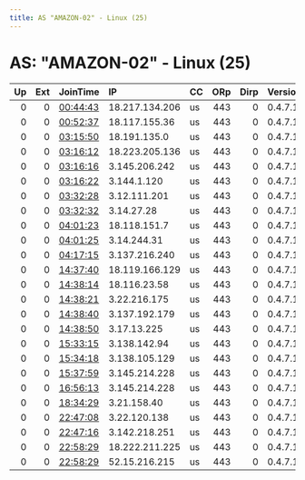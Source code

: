 ```yaml
---
title: AS "AMAZON-02" - Linux (25)
---
```


# AS: "AMAZON-02" - Linux (25)

|   Up |   Ext | JoinTime                                                                                              | IP             | CC   |   ORp |   Dirp | Version   | Contact   | Nickname            |   eFamMembers |
|-----:|------:|:------------------------------------------------------------------------------------------------------|:---------------|:-----|------:|-------:|:----------|:----------|:--------------------|--------------:|
|    0 |     0 | [00:44:43](https://nusenu.github.io/OrNetStats/w/relay/61FC9C164B7848750645529193ABE6796C04CDE4.html) | 18.217.134.206 | us   |   443 |      0 | 0.4.7.10  | None      | f48da7799fc844eb867 |             1 |
|    0 |     0 | [00:52:37](https://nusenu.github.io/OrNetStats/w/relay/FA7A2021374308735550C53B8DAED39912AA93F4.html) | 18.117.155.36  | us   |   443 |      0 | 0.4.7.10  | None      | 7cd3fe177dcceafb6e9 |             1 |
|    0 |     0 | [03:15:50](https://nusenu.github.io/OrNetStats/w/relay/4DA85C5CEFB2D235F94D2CF1B6B7B1B48A27E5BC.html) | 18.191.135.0   | us   |   443 |      0 | 0.4.7.10  | None      | 7cd3fe177dcceafb6e9 |             1 |
|    0 |     0 | [03:16:12](https://nusenu.github.io/OrNetStats/w/relay/793617BE3A0C94C4CC3AEF62B0D11B4AFAA653EC.html) | 18.223.205.136 | us   |   443 |      0 | 0.4.7.10  | None      | 7cd3fe177dcceafb6e9 |             1 |
|    0 |     0 | [03:16:16](https://nusenu.github.io/OrNetStats/w/relay/016B9CCD27C6083FDB70E7412101D563EA6B4648.html) | 3.145.206.242  | us   |   443 |      0 | 0.4.7.10  | None      | 7cd3fe177dcceafb6e9 |             1 |
|    0 |     0 | [03:16:22](https://nusenu.github.io/OrNetStats/w/relay/A335F5CF601FC68ACD34E2145AE4FABA1E0112AB.html) | 3.144.1.120    | us   |   443 |      0 | 0.4.7.10  | None      | 7cd3fe177dcceafb6e9 |             1 |
|    0 |     0 | [03:32:28](https://nusenu.github.io/OrNetStats/w/relay/3C4F5C0465C91A836632DE2FD2EF7C166FF7FAEE.html) | 3.12.111.201   | us   |   443 |      0 | 0.4.7.10  | None      | 7cd3fe177dcceafb6e9 |             1 |
|    0 |     0 | [03:32:32](https://nusenu.github.io/OrNetStats/w/relay/B71470FC5CF4CD30AE370A3CD166912DF81666E6.html) | 3.14.27.28     | us   |   443 |      0 | 0.4.7.10  | None      | 7cd3fe177dcceafb6e9 |             1 |
|    0 |     0 | [04:01:23](https://nusenu.github.io/OrNetStats/w/relay/7099CA88437AE5374663962595FF5959E92CAA91.html) | 18.118.151.7   | us   |   443 |      0 | 0.4.7.10  | None      | 7cd3fe177dcceafb6e9 |             1 |
|    0 |     0 | [04:01:25](https://nusenu.github.io/OrNetStats/w/relay/6B4A65762AC6431461603091B542E3627EA67FB9.html) | 3.14.244.31    | us   |   443 |      0 | 0.4.7.10  | None      | 7cd3fe177dcceafb6e9 |             1 |
|    0 |     0 | [04:17:15](https://nusenu.github.io/OrNetStats/w/relay/3119403B20D345E6221E733DD3DA2165D938B909.html) | 3.137.216.240  | us   |   443 |      0 | 0.4.7.10  | None      | 7cd3fe177dcceafb6e9 |             1 |
|    0 |     0 | [14:37:40](https://nusenu.github.io/OrNetStats/w/relay/252AD747BB658882D76C5127FC32BE0037EDCC1C.html) | 18.119.166.129 | us   |   443 |      0 | 0.4.7.10  | None      | 7cd3fe177dcceafb6e9 |             1 |
|    0 |     0 | [14:38:14](https://nusenu.github.io/OrNetStats/w/relay/51BCFDC54065A484DE681A6CCCEE4C94A5EBDD30.html) | 18.116.23.58   | us   |   443 |      0 | 0.4.7.10  | None      | 7cd3fe177dcceafb6e9 |             1 |
|    0 |     0 | [14:38:21](https://nusenu.github.io/OrNetStats/w/relay/1CC8D846788BF4CE99A4E7B4022E45DF98E40BA0.html) | 3.22.216.175   | us   |   443 |      0 | 0.4.7.10  | None      | 7cd3fe177dcceafb6e9 |             1 |
|    0 |     0 | [14:38:40](https://nusenu.github.io/OrNetStats/w/relay/660CCDE33C425C5BF3ED2E9DA057FDF35DFFAEDE.html) | 3.137.192.179  | us   |   443 |      0 | 0.4.7.10  | None      | 7cd3fe177dcceafb6e9 |             1 |
|    0 |     0 | [14:38:50](https://nusenu.github.io/OrNetStats/w/relay/FD52B4997EF4CEB168D38D6AAF37815E836E925F.html) | 3.17.13.225    | us   |   443 |      0 | 0.4.7.10  | None      | 7cd3fe177dcceafb6e9 |             1 |
|    0 |     0 | [15:33:15](https://nusenu.github.io/OrNetStats/w/relay/088D8C2CFA54620D56147E8390821081B8DA25DF.html) | 3.138.142.94   | us   |   443 |      0 | 0.4.7.10  | None      | 7cd3fe177dcceafb6e9 |             1 |
|    0 |     0 | [15:34:18](https://nusenu.github.io/OrNetStats/w/relay/6C49489B99C57D4F1DB6FE69962B6235FAE9674D.html) | 3.138.105.129  | us   |   443 |      0 | 0.4.7.10  | None      | 7cd3fe177dcceafb6e9 |             1 |
|    0 |     0 | [15:37:59](https://nusenu.github.io/OrNetStats/w/relay/30EBDBD2E2ED2730C091D0885CC7633DE2E2CB0A.html) | 3.145.214.228  | us   |   443 |      0 | 0.4.7.10  | None      | 7cd3fe177dcceafb6e9 |             1 |
|    0 |     0 | [16:56:13](https://nusenu.github.io/OrNetStats/w/relay/D4F99A6ABA78BA3A51CDFB8E4911F42C95065A0C.html) | 3.145.214.228  | us   |   443 |      0 | 0.4.7.10  | None      | 7cd3fe177dcceafb6e9 |             1 |
|    0 |     0 | [18:34:29](https://nusenu.github.io/OrNetStats/w/relay/04C406EAC219E6657666D2B787ECF127758F4964.html) | 3.21.158.40    | us   |   443 |      0 | 0.4.7.10  | None      | 7cd3fe177dcceafb6e9 |             1 |
|    0 |     0 | [22:47:08](https://nusenu.github.io/OrNetStats/w/relay/915E27A9CB92F867BEB7FD02A04BDE17795DF450.html) | 3.22.120.138   | us   |   443 |      0 | 0.4.7.10  | None      | 4d0feced30e89333a00 |             1 |
|    0 |     0 | [22:47:16](https://nusenu.github.io/OrNetStats/w/relay/3657B95CC82BAF5F05CF61F775EEAA146F7C964F.html) | 3.142.218.251  | us   |   443 |      0 | 0.4.7.10  | None      | e9dc3af73845b54cba3 |             1 |
|    0 |     0 | [22:58:29](https://nusenu.github.io/OrNetStats/w/relay/E106416CEA2B742DAA211EE8BA460CD6CAE5A9EF.html) | 18.222.211.225 | us   |   443 |      0 | 0.4.7.10  | None      | e35dcef6ac001984f5c |             1 |
|    0 |     0 | [22:58:29](https://nusenu.github.io/OrNetStats/w/relay/E4ADBFD72DB72966D70CD8431682EEC3D2F19BC8.html) | 52.15.216.215  | us   |   443 |      0 | 0.4.7.10  | None      | d83b157b0cc7b644ed0 |             1 |
